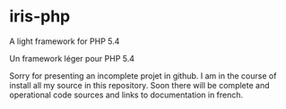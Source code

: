 iris-php
========

A light framework for PHP 5.4


Un framework léger pour PHP 5.4

Sorry for presenting an incomplete projet in github. I am in the course of install all my source in 
this repository. Soon there will be complete and operational code sources and links to documentation in french.